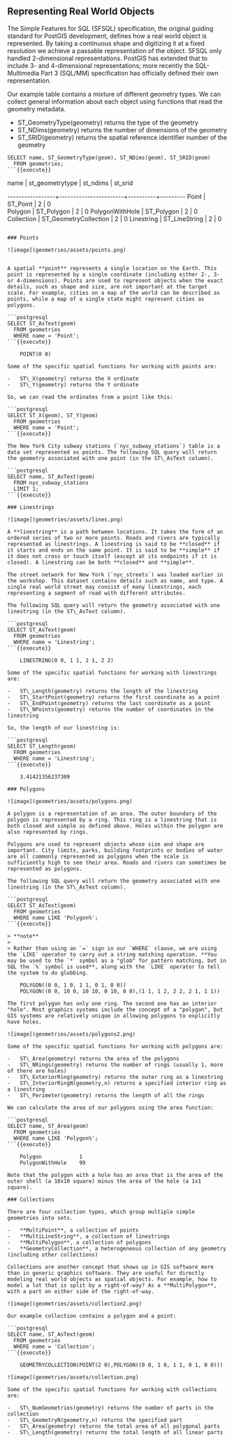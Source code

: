 Representing Real World Objects
-------------------------------

The Simple Features for SQL (SFSQL) specification, the original guiding standard for PostGIS development, defines how a real world object is represented. By taking a continuous shape and digitizing it at a fixed resolution we achieve a passable representation of the object. SFSQL only handled 2-dimensional representations. PostGIS has extended that to include 3- and 4-dimensional representations; more recently the SQL-Multimedia Part 3 (SQL/MM) specification has officially defined their own representation.

Our example table contains a mixture of different geometry types. We can collect general information about each object using functions that read the geometry metadata.

-   ST\_GeometryType(geometry) returns the type of the geometry
-   ST\_NDims(geometry) returns the number of dimensions of the geometry
-   ST\_SRID(geometry) returns the spatial reference identifier number of the geometry

```postgresql
SELECT name, ST_GeometryType(geom), ST_NDims(geom), ST_SRID(geom)
  FROM geometries;
```{{execute}}

```    
name       |    st_geometrytype    | st_ndims | st_srid 

-----------------+-----------------------+----------+--------- 
Point | ST\_Point | 2 | 0  
Polygon | ST\_Polygon | 2 | 0 
PolygonWithHole | ST\_Polygon | 2 | 0 
Collection | ST\_GeometryCollection | 2 | 0 
Linestring | ST\_LineString | 2 | 0
```

### Points

![image](geometries/assets/points.png)


A spatial **point** represents a single location on the Earth. This point is represented by a single coordinate (including either 2-, 3- or 4-dimensions). Points are used to represent objects when the exact details, such as shape and size, are not important at the target scale. For example, cities on a map of the world can be described as points, while a map of a single state might represent cities as polygons.

```postgresql
SELECT ST_AsText(geom) 
  FROM geometries
  WHERE name = 'Point';
```{{execute}}

    POINT(0 0)

Some of the specific spatial functions for working with points are:

-   ST\_X(geometry) returns the X ordinate
-   ST\_Y(geometry) returns the Y ordinate

So, we can read the ordinates from a point like this:

```postgresql
SELECT ST_X(geom), ST_Y(geom)
  FROM geometries
  WHERE name = 'Point';
```{{execute}}

The New York City subway stations (`nyc_subway_stations`) table is a data set represented as points. The following SQL query will return the geometry associated with one point (in the ST\_AsText column).

```postgresql
SELECT name, ST_AsText(geom)
  FROM nyc_subway_stations
  LIMIT 1;
```{{execute}}

### Linestrings

![image](geometries/assets/lines.png)

A **linestring** is a path between locations. It takes the form of an ordered series of two or more points. Roads and rivers are typically represented as linestrings. A linestring is said to be **closed** if it starts and ends on the same point. It is said to be **simple** if it does not cross or touch itself (except at its endpoints if it is closed). A linestring can be both **closed** and **simple**.

The street network for New York (`nyc_streets`) was loaded earlier in the workshop. This dataset contains details such as name, and type. A single real world street may consist of many linestrings, each representing a segment of road with different attributes.

The following SQL query will return the geometry associated with one linestring (in the ST\_AsText column).

```postgresql
SELECT ST_AsText(geom) 
  FROM geometries
  WHERE name = 'Linestring';
```{{execute}}

    LINESTRING(0 0, 1 1, 2 1, 2 2)

Some of the specific spatial functions for working with linestrings are:

-   ST\_Length(geometry) returns the length of the linestring
-   ST\_StartPoint(geometry) returns the first coordinate as a point
-   ST\_EndPoint(geometry) returns the last coordinate as a point
-   ST\_NPoints(geometry) returns the number of coordinates in the linestring

So, the length of our linestring is:

```postgresql
SELECT ST_Length(geom) 
  FROM geometries
  WHERE name = 'Linestring';
```{{execute}}

    3.41421356237309

### Polygons

![image](geometries/assets/polygons.png)

A polygon is a representation of an area. The outer boundary of the polygon is represented by a ring. This ring is a linestring that is both closed and simple as defined above. Holes within the polygon are also represented by rings.

Polygons are used to represent objects whose size and shape are important. City limits, parks, building footprints or bodies of water are all commonly represented as polygons when the scale is sufficiently high to see their area. Roads and rivers can sometimes be represented as polygons.

The following SQL query will return the geometry associated with one linestring (in the ST\_AsText column).

```postgresql
SELECT ST_AsText(geom) 
  FROM geometries
  WHERE name LIKE 'Polygon%';
```{{execute}}

> **note**
>
> Rather than using an `=` sign in our `WHERE` clause, we are using the `LIKE` operator to carry out a string matching operation. **You may be used to the `*` symbol as a "glob" for pattern matching, but in SQL the `%` symbol is used**, along with the `LIKE` operator to tell the system to do globbing.

    POLYGON((0 0, 1 0, 1 1, 0 1, 0 0))
    POLYGON((0 0, 10 0, 10 10, 0 10, 0 0),(1 1, 1 2, 2 2, 2 1, 1 1))

The first polygon has only one ring. The second one has an interior "hole". Most graphics systems include the concept of a "polygon", but GIS systems are relatively unique in allowing polygons to explicitly have holes.

![image](geometries/assets/polygons2.png)

Some of the specific spatial functions for working with polygons are:

-   ST\_Area(geometry) returns the area of the polygons
-   ST\_NRings(geometry) returns the number of rings (usually 1, more of there are holes)
-   ST\_ExteriorRing(geometry) returns the outer ring as a linestring
-   ST\_InteriorRingN(geometry,n) returns a specified interior ring as a linestring
-   ST\_Perimeter(geometry) returns the length of all the rings

We can calculate the area of our polygons using the area function:

```postgresql
SELECT name, ST_Area(geom) 
  FROM geometries
  WHERE name LIKE 'Polygon%';
```{{execute}}

    Polygon            1
    PolygonWithHole    99

Note that the polygon with a hole has an area that is the area of the outer shell (a 10x10 square) minus the area of the hole (a 1x1 square).

### Collections

There are four collection types, which group multiple simple geometries into sets.

-   **MultiPoint**, a collection of points
-   **MultiLineString**, a collection of linestrings
-   **MultiPolygon**, a collection of polygons
-   **GeometryCollection**, a heterogeneous collection of any geometry (including other collections)

Collections are another concept that shows up in GIS software more than in generic graphics software. They are useful for directly modeling real world objects as spatial objects. For example, how to model a lot that is split by a right-of-way? As a **MultiPolygon**, with a part on either side of the right-of-way.

![image](geometries/assets/collection2.png)

Our example collection contains a polygon and a point:

```postgresql
SELECT name, ST_AsText(geom) 
  FROM geometries
  WHERE name = 'Collection';
```{{execute}}

    GEOMETRYCOLLECTION(POINT(2 0),POLYGON((0 0, 1 0, 1 1, 0 1, 0 0)))

![image](geometries/assets/collection.png)

Some of the specific spatial functions for working with collections are:

-   ST\_NumGeometries(geometry) returns the number of parts in the collection
-   ST\_GeometryN(geometry,n) returns the specified part
-   ST\_Area(geometry) returns the total area of all polygonal parts
-   ST\_Length(geometry) returns the total length of all linear parts
